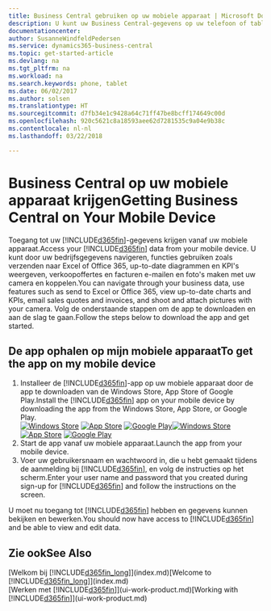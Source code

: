 ```yaml
---
title: Business Central gebruiken op uw mobiele apparaat | Microsoft Docs
description: U kunt uw Business Central-gegevens op uw telefoon of tablet bekijken en bewerken.
documentationcenter: 
author: SusanneWindfeldPedersen
ms.service: dynamics365-business-central
ms.topic: get-started-article
ms.devlang: na
ms.tgt_pltfrm: na
ms.workload: na
ms.search.keywords: phone, tablet
ms.date: 06/02/2017
ms.author: solsen
ms.translationtype: HT
ms.sourcegitcommit: d7fb34e1c9428a64c71ff47be8bcff174649c00d
ms.openlocfilehash: 920c5621c8a18593aee62d7281535c9a04e9b38c
ms.contentlocale: nl-nl
ms.lasthandoff: 03/22/2018

---
```


# <a name="getting-business-central-on-your-mobile-device"></a><span data-ttu-id="6bf5f-103">Business Central op uw mobiele apparaat krijgen</span><span class="sxs-lookup"><span data-stu-id="6bf5f-103">Getting Business Central on Your Mobile Device</span></span>
<span data-ttu-id="6bf5f-104">Toegang tot uw [!INCLUDE[d365fin](includes/d365fin_md.md)]-gegevens krijgen vanaf uw mobiele apparaat.</span><span class="sxs-lookup"><span data-stu-id="6bf5f-104">Access your [!INCLUDE[d365fin](includes/d365fin_md.md)] data from your mobile device.</span></span> <span data-ttu-id="6bf5f-105">U kunt door uw bedrijfsgegevens navigeren, functies gebruiken zoals verzenden naar Excel of Office 365, up-to-date diagrammen en KPI's weergeven, verkoopoffertes en facturen e-mailen en foto's maken met uw camera en koppelen.</span><span class="sxs-lookup"><span data-stu-id="6bf5f-105">You can navigate through your business data, use features such as send to Excel or Office 365, view up-to-date charts and KPIs, email sales quotes and invoices, and shoot and attach pictures with your camera.</span></span> <span data-ttu-id="6bf5f-106">Volg de onderstaande stappen om de app te downloaden en aan de slag te gaan.</span><span class="sxs-lookup"><span data-stu-id="6bf5f-106">Follow the steps below to download the app and get started.</span></span>

## <a name="to-get-the-app-on-my-mobile-device"></a><span data-ttu-id="6bf5f-107">De app ophalen op mijn mobiele apparaat</span><span class="sxs-lookup"><span data-stu-id="6bf5f-107">To get the app on my mobile device</span></span>
1. <span data-ttu-id="6bf5f-108">Installeer de [!INCLUDE[d365fin](includes/d365fin_md.md)]-app op uw mobiele apparaat door de app te downloaden van de Windows Store, App Store of Google Play.</span><span class="sxs-lookup"><span data-stu-id="6bf5f-108">Install the [!INCLUDE[d365fin](includes/d365fin_md.md)] app on your mobile device by downloading the app from the Windows Store, App Store, or Google Play.</span></span>  
<span data-ttu-id="6bf5f-109">[![Windows Store](./media/install-mobile-app/windowsstore.png)](http://go.microsoft.com/fwlink/?LinkId=734848)
[![App Store](./media/install-mobile-app/appstore.png)](http://go.microsoft.com/fwlink/?LinkId=734847) [![Google Play](./media/install-mobile-app/googleplay.png)](http://go.microsoft.com/fwlink/?LinkId=734849)</span><span class="sxs-lookup"><span data-stu-id="6bf5f-109">[![Windows Store](./media/install-mobile-app/windowsstore.png)](http://go.microsoft.com/fwlink/?LinkId=734848)
[![App Store](./media/install-mobile-app/appstore.png)](http://go.microsoft.com/fwlink/?LinkId=734847) [![Google Play](./media/install-mobile-app/googleplay.png)](http://go.microsoft.com/fwlink/?LinkId=734849)</span></span>  
2. <span data-ttu-id="6bf5f-110">Start de app vanaf uw mobiele apparaat.</span><span class="sxs-lookup"><span data-stu-id="6bf5f-110">Launch the app from your mobile device.</span></span>
3. <span data-ttu-id="6bf5f-111">Voer uw gebruikersnaam en wachtwoord in, die u hebt gemaakt tijdens de aanmelding bij [!INCLUDE[d365fin](includes/d365fin_md.md)], en volg de instructies op het scherm.</span><span class="sxs-lookup"><span data-stu-id="6bf5f-111">Enter your user name and password that you created during sign-up for [!INCLUDE[d365fin](includes/d365fin_md.md)] and follow the instructions on the screen.</span></span>

<span data-ttu-id="6bf5f-112">U moet nu toegang tot [!INCLUDE[d365fin](includes/d365fin_md.md)] hebben en gegevens kunnen bekijken en bewerken.</span><span class="sxs-lookup"><span data-stu-id="6bf5f-112">You should now have access to [!INCLUDE[d365fin](includes/d365fin_md.md)] and be able to view and edit data.</span></span>

## <a name="see-also"></a><span data-ttu-id="6bf5f-113">Zie ook</span><span class="sxs-lookup"><span data-stu-id="6bf5f-113">See Also</span></span>
<span data-ttu-id="6bf5f-114">[Welkom bij [!INCLUDE[d365fin_long](includes/d365fin_long_md.md)]](index.md)</span><span class="sxs-lookup"><span data-stu-id="6bf5f-114">[Welcome to [!INCLUDE[d365fin_long](includes/d365fin_long_md.md)]](index.md)</span></span>  
<span data-ttu-id="6bf5f-115">[Werken met [!INCLUDE[d365fin](includes/d365fin_md.md)]](ui-work-product.md)</span><span class="sxs-lookup"><span data-stu-id="6bf5f-115">[Working with [!INCLUDE[d365fin](includes/d365fin_md.md)]](ui-work-product.md)</span></span>  


